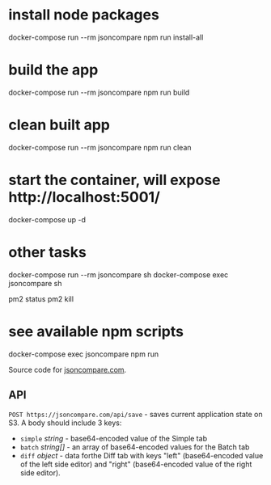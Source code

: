 # install node packages
docker-compose run --rm jsoncompare npm run install-all

# build the app
docker-compose run --rm jsoncompare npm run build

# clean built app
docker-compose run --rm jsoncompare npm run clean

# start the container, will expose http://localhost:5001/
docker-compose up -d

# other tasks
docker-compose run --rm jsoncompare sh
docker-compose exec jsoncompare sh 

pm2 status
pm2 kill

# see available npm scripts
docker-compose exec jsoncompare npm run



Source code for [jsoncompare.com](jsoncompare.com).

## API
``POST https://jsoncompare.com/api/save`` - saves current application state on S3.
A body should include 3 keys:
- ``simple`` *string* - base64-encoded value of the Simple tab
- ``batch`` *string[]* - an array of base64-encoded values for the Batch tab
- ``diff`` *object* - data forthe  Diff tab with keys "left" (base64-encoded value of the left side editor) and "right" (base64-encoded value of the right side editor).


